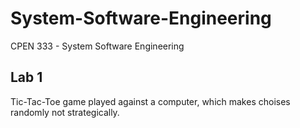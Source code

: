 # System-Software-Engineering
CPEN 333 - System Software Engineering

## Lab 1
Tic-Tac-Toe game played against a computer, which makes choises randomly not strategically. 
